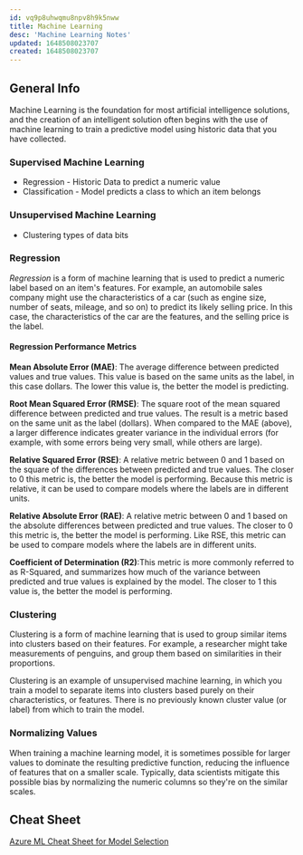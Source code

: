 ```yaml
---
id: vq9p8uhwqmu8npv8h9k5nww
title: Machine Learning
desc: 'Machine Learning Notes'
updated: 1648508023707
created: 1648508023707
---
```

## General Info

Machine Learning is the foundation for most artificial intelligence solutions, and the creation of an intelligent solution often begins with the use of machine learning to train a predictive model using historic data that you have collected.

### Supervised Machine Learning

- Regression - Historic Data to predict a numeric value
- Classification - Model predicts a class to which an item belongs

### Unsupervised Machine Learning

- Clustering types of data bits

### Regression

*Regression* is a form of machine learning that is used to predict a numeric label based on an item's features. For example, an automobile sales company might use the characteristics of a car (such as engine size, number of seats, mileage, and so on) to predict its likely selling price. In this case, the characteristics of the car are the features, and the selling price is the label.

#### Regression Performance Metrics

**Mean Absolute Error (MAE)**: The average difference between predicted values and true values. This value is based on the same units as the label, in this case dollars. The lower this value is, the better the model is predicting.

**Root Mean Squared Error (RMSE)**: The square root of the mean squared difference between predicted and true values. The result is a metric based on the same unit as the label (dollars). When compared to the MAE (above), a larger difference indicates greater variance in the individual errors (for example, with some errors being very small, while others are large).

**Relative Squared Error (RSE)**: A relative metric between 0 and 1 based on the square of the differences between predicted and true values. The closer to 0 this metric is, the better the model is performing. Because this metric is relative, it can be used to compare models where the labels are in different units.

**Relative Absolute Error (RAE)**: A relative metric between 0 and 1 based on the absolute differences between predicted and true values. The closer to 0 this metric is, the better the model is performing. Like RSE, this metric can be used to compare models where the labels are in different units.

**Coefficient of Determination (R2)**:This metric is more commonly referred to as R-Squared, and summarizes how much of the variance between predicted and true values is explained by the model. The closer to 1 this value is, the better the model is performing.

### Clustering

Clustering is a form of machine learning that is used to group similar items into clusters based on their features. For example, a researcher might take measurements of penguins, and group them based on similarities in their proportions.

Clustering is an example of unsupervised machine learning, in which you train a model to separate items into clusters based purely on their characteristics, or features. There is no previously known cluster value (or label) from which to train the model.

### Normalizing Values

When training a machine learning model, it is sometimes possible for larger values to dominate the resulting predictive function, reducing the influence of features that on a smaller scale. Typically, data scientists mitigate this possible bias by normalizing the numeric columns so they're on the similar scales.

## Cheat Sheet

[Azure ML Cheat Sheet for Model Selection](https://docs.microsoft.com/en-us/azure/machine-learning/algorithm-cheat-sheet)
